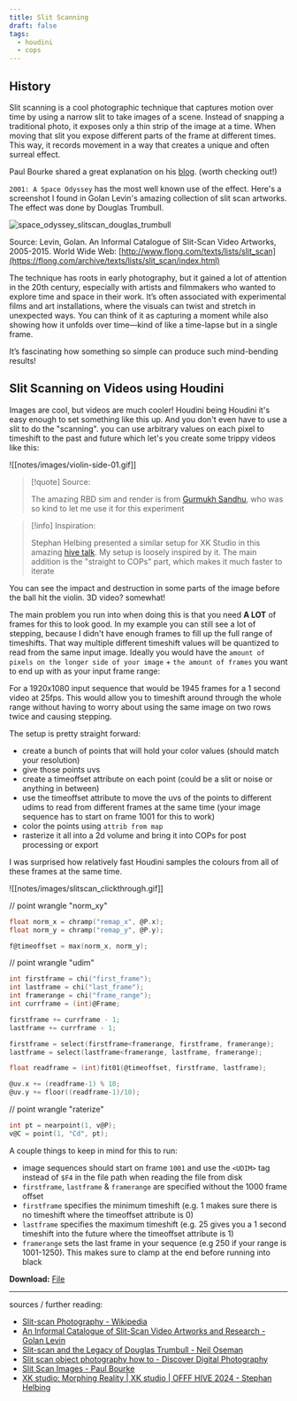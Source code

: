```yaml
---
title: Slit Scanning
draft: false
tags:
  - houdini
  - cops
---
```

## History

Slit scanning is a cool photographic technique that captures motion over time by using a narrow slit to take images of a scene. Instead of snapping a traditional photo, it exposes only a thin strip of the image at a time. When moving that slit you expose different parts of the frame at different times. This way, it records movement in a way that creates a unique and often surreal effect.

Paul Bourke shared a great explanation on his [blog](https://paulbourke.net/miscellaneous/slitscan/). (worth checking out!)

`2001: A Space Odyssey` has the most well known use of the effect. Here's a screenshot I found in Golan Levin's amazing collection of slit scan artworks. The effect was done by Douglas Trumbull.

![space_odyssey_slitscan_douglas_trumbull](https://flong.com/archive/storage/images/texts/slit_scan/05_douglas_trumbull_665px.jpg)

Source: Levin, Golan. An Informal Catalogue of Slit-Scan Video Artworks, 2005-2015. World Wide Web: [http://www.flong.com/texts/lists/slit_scan](https://flong.com/archive/texts/lists/slit_scan/index.html)

The technique has roots in early photography, but it gained a lot of attention in the 20th century, especially with artists and filmmakers who wanted to explore time and space in their work. It’s often associated with experimental films and art installations, where the visuals can twist and stretch in unexpected ways. You can think of it as capturing a moment while also showing how it unfolds over time—kind of like a time-lapse but in a single frame. 

It’s fascinating how something so simple can produce such mind-bending results!

## Slit Scanning on Videos using Houdini

Images are cool, but videos are much cooler! Houdini being Houdini it's easy enough to set something like this up. And you don't even have to use a slit to do the "scanning". you can use arbitrary values on each pixel to timeshift to the past and future which let's you create some trippy videos like this:

![[notes/images/violin-side-01.gif]]

> [!quote] Source:
> 
> The amazing RBD sim and render is from [Gurmukh Sandhu](https://ca.linkedin.com/in/gurmukh-sandhu-972ba3257), who was so kind to let me use it for this experiment

> [!info] Inspiration:
> 
> Stephan Helbing presented a similar setup for XK Studio in this amazing [hive talk](https://youtu.be/DSgxi06vZI0?si=ObVzLCde-_7orQ7o&t=2807). My setup is loosely inspired by it. The main addition is the "straight to COPs" part, which makes it much faster to iterate

You can see the impact and destruction in some parts of the image before the ball hit the violin. 3D video? somewhat!

The main problem you run into when doing this is that you need **A LOT** of frames for this to look good. In my example you can still see a lot of stepping, because I didn't have enough frames to fill up the full range of timeshifts. That way multiple different timeshift values will be quantized to read from the same input image. Ideally you would have the `amount of pixels on the longer side of your image` + `the amount of frames` you want to end up with as your input frame range:

For a 1920x1080 input sequence that would be 1945 frames for a 1 second video at 25fps. This would allow you to timeshift around through the whole range without having to worry about using the same image on two rows twice and causing stepping.

The setup is pretty straight forward:
- create a bunch of points that will hold your color values (should match your resolution)
- give those points uvs
- create a timeoffset attribute on each point (could be a slit or noise or anything in between)
- use the timeoffset attribute to move the uvs of the points to different udims to read from different frames at the same time (your image sequence has to start on frame 1001 for this to work)
- color the points using `attrib from map`
- rasterize it all into a 2d volume and bring it into COPs for post processing or export

I was surprised how relatively fast Houdini samples the colours from all of these frames at the same time.

![[notes/images/slitscan_clickthrough.gif]]

// point wrangle "norm_xy"

```C
float norm_x = chramp("remap_x", @P.x);
float norm_y = chramp("remap_y", @P.y);

f@timeoffset = max(norm_x, norm_y);
```

// point wrangle "udim"

```C
int firstframe = chi("first_frame");
int lastframe = chi("last_frame");
int framerange = chi("frame_range");
int currframe = (int)@Frame;

firstframe += currframe - 1;
lastframe += currframe - 1;

firstframe = select(firstframe<framerange, firstframe, framerange);
lastframe = select(lastframe<framerange, lastframe, framerange);

float readframe = (int)fit01(@timeoffset, firstframe, lastframe);

@uv.x += (readframe-1) % 10;
@uv.y += floor((readframe-1)/10);
```

// point wrangle "raterize"

```C
int pt = nearpoint(1, v@P);
v@C = point(1, "Cd", pt);
```

A couple things to keep in mind for this to run:
- image sequences should start on frame `1001` and use the `<UDIM>` tag instead of `$F4` in the file path when reading the file from disk
- `firstframe`, `lastframe` & `framerange` are specified without the 1000 frame offset
- `firstframe` specifies the minimum timeshift (e.g. 1 makes sure there is no timeshift where the timeoffset attribute is 0)
- `lastframe` specifies the maximum timeshift (e.g. 25 gives you a 1 second timeshift into the future where the timeoffset attribute is 1)
- `framerange` sets the last frame in your sequence (e.g 250 if your range is 1001-1250). This makes sure to clamp at the end before running into black

**Download:** [File](https://github.com/jakobringler/blog/tree/hugo/content/notes/sharedfiles/video_slitscanning.hip)

---

sources / further reading:
- [Slit-scan Photography - Wikipedia](https://en.wikipedia.org/wiki/Slit-scan_photography)
- [An Informal Catalogue of Slit-Scan Video Artworks and Research - Golan Levin](https://flong.com/archive/texts/lists/slit_scan/index.html)
- [Slit-scan and the Legacy of Douglas Trumbull - Neil Oseman](https://neiloseman.com/slit-scan-and-the-legacy-of-douglas-trumbull/)
- [Slit scan object photography how to - Discover Digital Photography](https://www.discoverdigitalphotography.com/2012/slit-scan-object-photography-how-to/)
- [Slit Scan Images - Paul Bourke](https://paulbourke.net/miscellaneous/slitscan/)
- [XK studio: Morphing Reality | XK studio | OFFF HIVE 2024 - Stephan Helbing](https://youtu.be/DSgxi06vZI0?si=ObVzLCde-_7orQ7o&t=2807)

